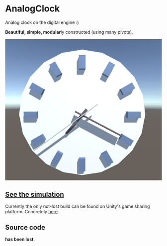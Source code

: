 # AnalogClock
Analog clock on the digital engine :)

**Beautiful, simple, modular**ly constructed (using many pivots).

![Simulation frame featuring my beautiful clock](./Cover%20image.png)

## [See the simulation][play-online]
Currently the only not-lost build can be found on Unity's game sharing platform. Concretely [here][play-online].

[play-online]: https://play.unity.com/en/games/7bc7c18f-6f3f-4c44-bf47-8a5ded7f0e52/clock

## Source code
**has been lost**.
